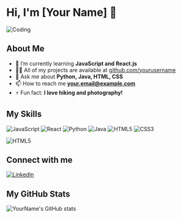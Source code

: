 # Hi, I'm [Your Name] 👋

![Coding](https://media.giphy.com/media/Y4ak9Ki2GZCbJxAnJD/giphy.gif)

## About Me
- 🌱 I’m currently learning **JavaScript and React.js**
- 👨‍💻 All of my projects are available at [github.com/yourusername](https://github.com/yourusername)
- 💬 Ask me about **Python, Java, HTML, CSS**
- 📫 How to reach me **your.email@example.com**
- ⚡ Fun fact: **I love hiking and photography!**

## My Skills
![JavaScript](https://img.shields.io/badge/-JavaScript-yellow)
![React](https://img.shields.io/badge/-React-blue)
![Python](https://img.shields.io/badge/-Python-green)
![Java](https://img.shields.io/badge/-Java-red)
![HTML5](https://img.shields.io/badge/-HTML5-orange)
![CSS3](https://img.shields.io/badge/-CSS3-blue)

![HTML5](https://media.giphy.com/media/XAxylRMCdpbEWUAvr8/giphy.gif)

## Connect with me
[![LinkedIn](https://img.shields.io/badge/-LinkedIn-blue?style=flat&logo=linkedin&logoColor=white)](https://www.linkedin.com/in/yourprofile)

## My GitHub Stats
![YourName's GitHub stats](https://github-readme-stats.vercel.app/api?username=yourusername&show_icons=true&theme=radical)
